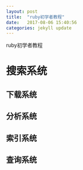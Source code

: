 ```yaml
---
layout: post
title:  "ruby初学者教程"
date:   2017-08-06 15:40:56
categories: jekyll update
---
```

ruby初学者教程
# 搜索系统

## 下载系统

## 分析系统

## 索引系统

## 查询系统
